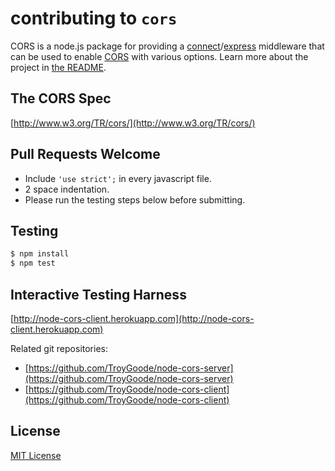 # contributing to `cors`
 
 CORS is a node.js package for providing a [connect](http://www.senchalabs.org/connect/)/[express](http://expressjs.com/) middleware that can be used to enable [CORS](http://en.wikipedia.org/wiki/Cross-origin_resource_sharing) with various options. Learn more about the project in [the README](README.md).
 
 ## The CORS Spec
 
 [http://www.w3.org/TR/cors/](http://www.w3.org/TR/cors/)
 
 ## Pull Requests Welcome
 
 * Include `'use strict';` in every javascript file.
 * 2 space indentation.
 * Please run the testing steps below before submitting.
 
 ## Testing
 
 ```bash
 $ npm install
 $ npm test
 ```
 
 ## Interactive Testing Harness
 
 [http://node-cors-client.herokuapp.com](http://node-cors-client.herokuapp.com)
 
 Related git repositories:
 
 * [https://github.com/TroyGoode/node-cors-server](https://github.com/TroyGoode/node-cors-server)
 * [https://github.com/TroyGoode/node-cors-client](https://github.com/TroyGoode/node-cors-client)
 
 ## License
 
 [MIT License](http://www.opensource.org/licenses/mit-license.php)